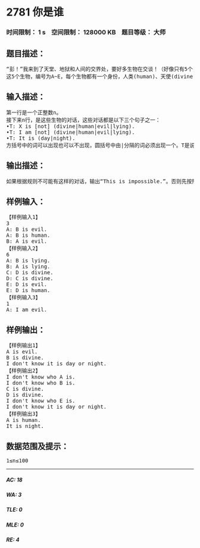 # 2781 你是谁   
### 时间限制： 1 s&nbsp;&nbsp;&nbsp;&nbsp;空间限制： 128000 KB&nbsp;&nbsp;&nbsp;&nbsp;题目等级： 大师  
## 题目描述：  

<pre>
“彭！”我来到了天堂、地狱和人间的交界处，要好多生物在交谈！（好像只有5个- -!）  
这5个生物，编号为A~E，每个生物都有一个身份，人类(human)、天使(divine)或恶魔(evil)，天使永远说真话，恶魔永远说假话，人类白天说真话，晚上说假话。我完全无法分清他们的身份，现在请你根据他们的对话告诉我，哪些生物是天使，哪些生物是人类，哪些生物是恶魔，现在是白天还是晚上。 
</pre>
  
  
## 输入描述：  

<pre>
第一行是一个正整数n。
接下来n行，是这些生物的对话，这些对话都是以下三个句子之一：
•T: X is [not] (divine|human|evil|lying).
•T: I am [not] (divine|human|evil|lying).
•T: It is (day|night).
方括号中的词可以出现也可以不出现，圆括号中由|分隔的词必须出现一个。T是说话者的编号，X是被说者的编号。句子中没有多余的空格。
</pre>
  
  
## 输出描述：  

<pre>
如果根据规则不可能有这样的对话，输出“This is impossible.”。否则先按照编号顺序，如果可以确定X的身份，输出“X is (divine|evil|human).”，如果不能确定X的身份，输出“I don't know who X is.”。（X为编号）最后如果可以确定是白天还是晚上，就输出“It is (day|night).”，如果不能确定是白天还是晚上，输出“I don't know it is day or night.”。输出时不要有多余空格，行末不要有多余的回车。
</pre>
  
  
## 样例输入：  

<pre>
【样例输入1】
3
A: B is evil.
A: B is human.
B: A is evil.
【样例输入2】
6
A: B is lying.
B: A is lying.
C: D is divine.
D: C is divine.
E: D is evil.
E: D is human.
【样例输入3】
1
A: I am evil.
</pre>
  
  
## 样例输出：  

<pre>
【样例输出1】
A is evil.
B is divine.
I don't know it is day or night.
【样例输出2】
I don't know who A is.
I don't know who B is.
C is divine.
D is divine.
I don't know who E is.
I don't know it is day or night.
【样例输出3】
A is human.
It is night.
</pre>
  
  
## 数据范围及提示：  

<pre>
1≤n≤100
</pre>
  
  
***  

##### AC: 18  
##### WA: 3  
##### TLE: 0  
##### MLE: 0  
##### RE: 4  
